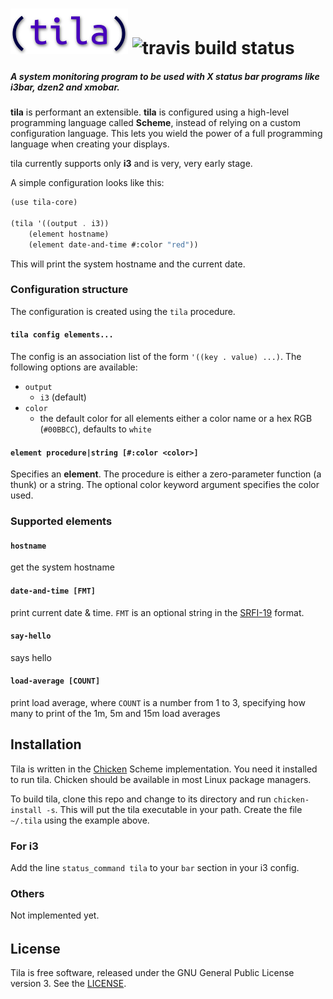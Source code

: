 # ![tila](./doc/tila_small.png) ![travis build status](https://api.travis-ci.org/ane/tila.svg)

##### A system monitoring program to be used with X status bar programs like i3bar, dzen2 and xmobar.

**tila** is performant an extensible. **tila** is configured using a high-level
programming language called **Scheme**, instead of relying on a custom
configuration language. This lets you wield the power of a full programming
language when creating your displays.

tila currently supports only **i3** and is very, very early stage.

A simple configuration looks like this:

```scheme
(use tila-core)

(tila '((output . i3))
    (element hostname)
    (element date-and-time #:color "red"))
```

This will print the system hostname and the current date.

### Configuration structure

The configuration is created using the `tila` procedure.

#### `tila config elements...`

The config is an association list of the form `'((key . value) ...)`. The
following options are available:

* `output`
    * `i3` (default)
* `color`
    * the default color for all elements either a color name or a hex RGB
    (`#00BBCC`), defaults to `white`

#### `element procedure|string [#:color <color>]`
  
Specifies an **element**. The procedure is either a zero-parameter function (a
thunk) or a string. The optional color keyword argument specifies the color used.

### Supported elements

#### `hostname`
get the system hostname

#### `date-and-time [FMT]`
print current date & time. `FMT` is an optional string in the [SRFI-19](http://srfi.schemers.org/srfi-19/srfi-19.html) format.
  
#### `say-hello`
says hello

#### `load-average [COUNT]`
print load average, where `COUNT` is a number from 1 to 3, specifying how many to print of the 1m, 5m and 15m load averages

## Installation

Tila is written in the [Chicken](http://www.call-cc.org) Scheme
implementation. You need it installed to run tila. Chicken should be available in most Linux package managers.

To build tila, clone this repo and change to its directory and run
`chicken-install -s`. This will put the tila executable in your path. Create the
file `~/.tila` using the example above.

### For i3

Add the line `status_command tila` to your `bar` section in your i3 config.

### Others

Not implemented yet.


######

## License

Tila is free software, released under the GNU General Public License
version 3. See the [LICENSE](./LICENSE.md).
